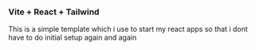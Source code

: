 ### Vite + React + Tailwind 
This is a simple template which i use to start my react apps so that i dont have to do initial setup again and again